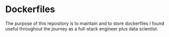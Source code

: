 # Dockerfiles
The purpose of this repository is to maintain and to store dockerfiles I found useful throughout the journey as a full-stack engineer plus data scientist. 